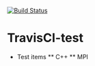 [![Build Status](https://travis-ci.org/kento/TravisCI-test.svg?branch=master)](https://travis-ci.org/kento/TravisCI-test)
# TravisCI-test

* Test items
** C++
** MPI
